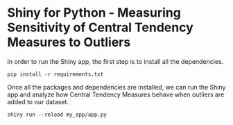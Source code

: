 # Shiny for Python - Measuring Sensitivity of Central Tendency Measures to Outliers

In order to run the Shiny app, the first step is to install all the dependencies.

`pip install -r requirements.txt`

Once all the packages and dependencies are installed, we can run the Shiny app and analyze how Central Tendency Measures behave when outliers are added to our dataset.

`shiny run --reload my_app/app.py`
